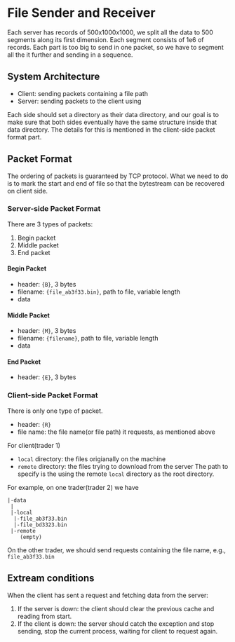 # File Sender and Receiver
Each server has records of 500x1000x1000, we split all the data to 500 segments along its first dimension. Each segment consists of 1e6 of records. Each part is too big to send in one packet, so we have to segment all the it further and sending in a sequence.

## System Architecture
- Client: sending packets containing a file path
- Server: sending packets to the client using

<!-- The client requests by sending the segment id. 24MB each segment, we may use LRU to limit the memory space used by the server. -->
Each side should set a directory as their data directory, and our goal is to make sure that both sides eventually have the same structure inside that data directory. The details for this is mentioned in the client-side packet format part.


## Packet Format
The ordering of packets is guaranteed by TCP protocol. What we need to do is to mark the start and end of file so that the bytestream can be recovered on client side.

### Server-side Packet Format
There are 3 types of packets:
1. Begin packet
2. Middle packet
3. End packet

#### Begin Packet
- header: `{B}`, 3 bytes
- filename: `{file_ab3f33.bin}`, path to file, variable length
- data

#### Middle Packet
- header: `{M}`, 3 bytes
- filename: `{filename}`, path to file, variable length 
- data

#### End Packet
- header: `{E}`, 3 bytes

### Client-side Packet Format
There is only one type of packet.

- header: `{R}`
- file name: the file name(or file path) it requests, as mentioned above

For client(trader 1)
- `local` directory: the files origianally on the machine
- `remote` directory: the files trying to download from the server
The path to specify is the using the remote `local` directory as the root directory.

For example, on one trader(trader 2) we have
``` 
|-data
 |
 |-local
  |-file_ab3f33.bin
  |-file_bd3323.bin
 |-remote
    (empty)
```
On the other trader, we should send requests containing the file name, e.g., `file_ab3f33.bin`

## Extream conditions
When the client has sent a request and fetching data from the server:
1. If the server is down: the client should clear the previous cache and reading from start.
2. If the client is down: the server should catch the exception and stop sending, stop the current process, waiting for client to request again.
